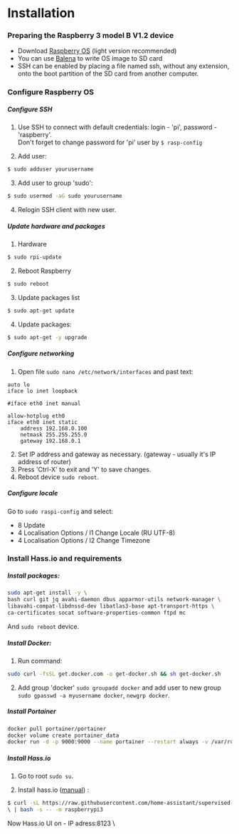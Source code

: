 # Installation
### Preparing the Raspberry 3 model B V1.2 device

* Download [Raspberry OS][1] (light version recommended)
* You can use [Balena][2] to write OS image to SD card
* SSH can be enabled by placing a file named ssh, without any extension, onto the boot partition of the SD card from another computer. 



### Configure Raspberry OS
##### Configure SSH
1. Use SSH to connect with default credentials:
login - 'pi', password  - 'raspberry'.
\
Don't forget to change password for 'pi' user by ```$ rasp-config```

2. Add user:
```sh
$ sudo adduser yourusername
```

3. Add user to group 'sudo':
```sh 
$ sudo usermod -aG sudo yourusername
```

4. Relogin SSH client with new user.

##### Update hardware and packages

1. Hardware
```sh
$ sudo rpi-update
```

2. Reboot Raspberry
```sh
$ sudo reboot
```

3. Update packages list
```sh
$ sudo apt-get update
```

4. Update packages: 
```sh
$ sudo apt-get -y upgrade
```

##### Configure networking

1. Open file ```sudo nano /etc/network/interfaces``` and past text:
```
auto lo
iface lo inet loopback

#iface eth0 inet manual

allow-hotplug eth0
iface eth0 inet static
    address 192.168.0.100
    netmask 255.255.255.0
    gateway 192.168.0.1
```

2. Set IP address and gateway as necessary. (gateway - usually it's IP address of router)
3. Press 'Ctrl-X' to exit and 'Y' to save changes.
4. Reboot device ```sudo reboot```.

##### Configure locale
Go to ```sudo raspi-config``` and select:

 - 8 Update
 - 4 Localisation Options / I1 Change Locale (RU UTF-8)
 - 4 Localisation Options / I2 Change Timezone

### Install Hass.io and requirements
##### Install packages:
```sh
sudo apt-get install -y \
bash curl git jq avahi-daemon dbus apparmor-utils network-manager \
libavahi-compat-libdnssd-dev libatlas3-base apt-transport-https \
ca-certificates socat software-properties-common ftpd mc 
```
And ```sudo reboot``` device.

##### Install Docker:
 1. Run command:
```sh 
sudo curl -fsSL get.docker.com -o get-docker.sh && sh get-docker.sh
```
2. Add group 'docker' ```sudo groupadd docker``` and add user to new group ```sudo gpasswd -a myusername docker```, ```newgrp docker```.

##### Install Portainer
```sh
docker pull portainer/portainer
docker volume create portainer_data
docker run -d -p 9000:9000 --name portainer --restart always -v /var/run/docker.sock:/var/run/docker.sock -v portainer_data:/data portainer/portainer
```

##### Install Hass.io

1. Go to root ```sudo su```.

2. Install hass.io ([manual][5]) : 
```sh
$ curl -sL https://raw.githubusercontent.com/home-assistant/supervised-installer/master/installer.sh 
\ | bash -s -- -m raspberrypi3
```

Now Hass.io UI on - IP adress:8123
\

[1]: <https://www.raspberrypi.org/>
[2]: <https://www.balena.io/etcher/>
[3]: <https://materialdesignicons.com/>
[4]: <https://www.home-assistant.io/lovelace/>
[5]: <https://github.com/home-assistant/supervised-installer>
